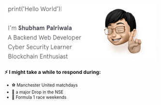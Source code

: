 <img src=https://github.com/ShubhamPalriwala/ShubhamPalriwala/blob/master/me.jpg>

### ⚡ I might take a while to respond during:
- :soccer: Manchester United matchdays
- :money_with_wings: a major Drop in the NSE
- :car: Formula 1 race weekends
